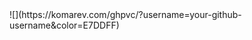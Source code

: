 <div class="center-div">
![](https://komarev.com/ghpvc/?username=your-github-username&color=E7DDFF)

